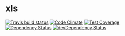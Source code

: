 # xls



[![Travis build status](http://img.shields.io/travis//xls.svg?style=flat)](https://travis-ci.org//xls)
[![Code Climate](https://codeclimate.com/github//xls/badges/gpa.svg)](https://codeclimate.com/github//xls)
[![Test Coverage](https://codeclimate.com/github//xls/badges/coverage.svg)](https://codeclimate.com/github//xls)
[![Dependency Status](https://david-dm.org//xls.svg)](https://david-dm.org//xls)
[![devDependency Status](https://david-dm.org//xls/dev-status.svg)](https://david-dm.org//xls#info=devDependencies)
